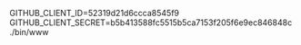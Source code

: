 GITHUB_CLIENT_ID=52319d21d6ccca8545f9 GITHUB_CLIENT_SECRET=b5b413588fc5515b5ca7153f205f6e9ec846848c ./bin/www
